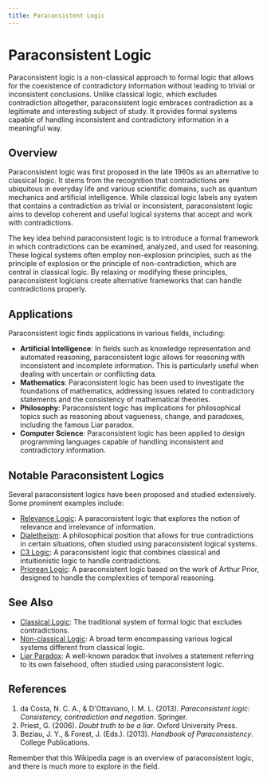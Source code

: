 ```yaml
---
title: Paraconsistent Logic
---
```

# Paraconsistent Logic

Paraconsistent logic is a non-classical approach to formal logic that allows for the coexistence of contradictory information without leading to trivial or inconsistent conclusions. Unlike classical logic, which excludes contradiction altogether, paraconsistent logic embraces contradiction as a legitimate and interesting subject of study. It provides formal systems capable of handling inconsistent and contradictory information in a meaningful way.

## Overview

Paraconsistent logic was first proposed in the late 1960s as an alternative to classical logic. It stems from the recognition that contradictions are ubiquitous in everyday life and various scientific domains, such as quantum mechanics and artificial intelligence. While classical logic labels any system that contains a contradiction as trivial or inconsistent, paraconsistent logic aims to develop coherent and useful logical systems that accept and work with contradictions.

The key idea behind paraconsistent logic is to introduce a formal framework in which contradictions can be examined, analyzed, and used for reasoning. These logical systems often employ non-explosion principles, such as the principle of explosion or the principle of non-contradiction, which are central in classical logic. By relaxing or modifying these principles, paraconsistent logicians create alternative frameworks that can handle contradictions properly.

## Applications

Paraconsistent logic finds applications in various fields, including:

- **Artificial Intelligence**: In fields such as knowledge representation and automated reasoning, paraconsistent logic allows for reasoning with inconsistent and incomplete information. This is particularly useful when dealing with uncertain or conflicting data.
- **Mathematics**: Paraconsistent logic has been used to investigate the foundations of mathematics, addressing issues related to contradictory statements and the consistency of mathematical theories.
- **Philosophy**: Paraconsistent logic has implications for philosophical topics such as reasoning about vagueness, change, and paradoxes, including the famous Liar paradox.
- **Computer Science**: Paraconsistent logic has been applied to design programming languages capable of handling inconsistent and contradictory information.

## Notable Paraconsistent Logics

Several paraconsistent logics have been proposed and studied extensively. Some prominent examples include:

- [Relevance Logic](Relevance_Logic.md): A paraconsistent logic that explores the notion of relevance and irrelevance of information.
- [Dialetheism](Dialetheism.md): A philosophical position that allows for true contradictions in certain situations, often studied using paraconsistent logical systems.
- [C3 Logic](C3_Logic.md): A paraconsistent logic that combines classical and intuitionistic logic to handle contradictions.
- [Priorean Logic](Priorean_Logic.md): A paraconsistent logic based on the work of Arthur Prior, designed to handle the complexities of temporal reasoning.

## See Also

- [Classical Logic](Classical_Logic.md): The traditional system of formal logic that excludes contradictions.
- [Non-classical Logic](Non-classical_Logic.md): A broad term encompassing various logical systems different from classical logic.
- [Liar Paradox](Liar_Paradox.md): A well-known paradox that involves a statement referring to its own falsehood, often studied using paraconsistent logic.

## References

1. da Costa, N. C. A., & D'Ottaviano, I. M. L. (2013). *Paraconsistent logic: Consistency, contradiction and negation*. Springer.
2. Priest, G. (2006). *Doubt truth to be a liar*. Oxford University Press.
3. Beziau, J. Y., & Forest, J. (Eds.). (2013). *Handbook of Paraconsistency*. College Publications.

Remember that this Wikipedia page is an overview of paraconsistent logic, and there is much more to explore in the field.